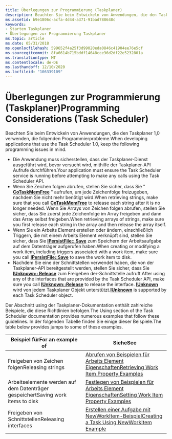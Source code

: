 ```yaml
---
title: Überlegungen zur Programmierung (Taskplaner)
description: Beachten Sie beim Entwickeln von Anwendungen, die den Taskplaner 1,0 verwenden, die folgenden Programmierprobleme. Die Anwendung muss sicherstellen, dass der Taskplaner-Dienst ausgeführt wird, bevor versucht wird, mithilfe der Taskplaner-API Aufrufe durchführen. Wenn Sie Zeichen folgen abrufen, stellen Sie sicher, dass Sie "CoTaskMemFree" aufrufen, um jede Zeichenfolge freizugeben, nachdem Sie nicht mehr benötigt wird. Wenn Sie Arrays von Zeichen folgen abrufen, stellen Sie sicher, dass Sie zuerst jede Zeichenfolge im Array freigeben und dann das Array selbst freigeben. Wenn Sie ein Arbeits Element erstellen oder ändern, einschließlich Triggern, die mit einem Arbeits Element verknüpft sind, stellen Sie sicher, dass Sie IPersistFile speichern, um die Arbeitsaufgabe auf dem Datenträger zu speichern. Nachdem Sie eine der Schnittstellen verwendet haben, die von der Taskplaner-API bereitgestellt werden, stellen Sie sicher, dass Sie die IUnknown-Freigabe zum Freigeben der Schnittstelle IUnknown wird von jedem Taskplaner Objekt unterstützt.
ms.assetid: b9e1806c-acfa-4d44-a371-91bad788648c
keywords:
- Starten Taskplaner
- Überlegungen zur Programmierung Taskplaner
ms.topic: article
ms.date: 05/31/2018
ms.openlocfilehash: 599652f4a25f3d99020eda0846c41904ee76e5cf
ms.sourcegitcommit: 8fa6614b715bddf14648cce36d2df22e5232801a
ms.translationtype: MT
ms.contentlocale: de-DE
ms.lasthandoff: 12/10/2020
ms.locfileid: "106339109"
---
```

# <a name="programming-considerations-task-scheduler"></a><span data-ttu-id="c56b9-107">Überlegungen zur Programmierung (Taskplaner)</span><span class="sxs-lookup"><span data-stu-id="c56b9-107">Programming Considerations (Task Scheduler)</span></span>

<span data-ttu-id="c56b9-108">Beachten Sie beim Entwickeln von Anwendungen, die den Taskplaner 1,0 verwenden, die folgenden Programmierprobleme.</span><span class="sxs-lookup"><span data-stu-id="c56b9-108">When developing applications that use the Task Scheduler 1.0, keep the following programming issues in mind.</span></span>

-   <span data-ttu-id="c56b9-109">Die Anwendung muss sicherstellen, dass der Taskplaner-Dienst ausgeführt wird, bevor versucht wird, mithilfe der Taskplaner-API Aufrufe durchführen.</span><span class="sxs-lookup"><span data-stu-id="c56b9-109">Your application must ensure the Task Scheduler service is running before attempting to make any calls using the Task Scheduler API.</span></span>
-   <span data-ttu-id="c56b9-110">Wenn Sie Zeichen folgen abrufen, stellen Sie sicher, dass Sie " [**CoTaskMemFree**](/windows/win32/api/combaseapi/nf-combaseapi-cotaskmemfree) " aufrufen, um jede Zeichenfolge freizugeben, nachdem Sie nicht mehr benötigt wird.</span><span class="sxs-lookup"><span data-stu-id="c56b9-110">When retrieving strings, make sure that you call [**CoTaskMemFree**](/windows/win32/api/combaseapi/nf-combaseapi-cotaskmemfree) to release each string after it is no longer needed.</span></span> <span data-ttu-id="c56b9-111">Wenn Sie Arrays von Zeichen folgen abrufen, stellen Sie sicher, dass Sie zuerst jede Zeichenfolge im Array freigeben und dann das Array selbst freigeben.</span><span class="sxs-lookup"><span data-stu-id="c56b9-111">When retrieving arrays of strings, make sure you first release each string in the array and then release the array itself.</span></span>
-   <span data-ttu-id="c56b9-112">Wenn Sie ein Arbeits Element erstellen oder ändern, einschließlich Triggern, die mit einem Arbeits Element verknüpft sind, stellen Sie sicher, dass Sie [**IPersistFile:: Save**](/windows/win32/api/objidl/nf-objidl-ipersistfile-save) zum Speichern der Arbeitsaufgabe auf dem Datenträger aufgerufen haben.</span><span class="sxs-lookup"><span data-stu-id="c56b9-112">When creating or modifying a work item, including triggers associated with a work item, make sure you call [**IPersistFile::Save**](/windows/win32/api/objidl/nf-objidl-ipersistfile-save) to save the work item to disk.</span></span>
-   <span data-ttu-id="c56b9-113">Nachdem Sie eine der Schnittstellen verwendet haben, die von der Taskplaner-API bereitgestellt werden, stellen Sie sicher, dass Sie [**IUnknown:: Release**](/windows/win32/api/unknwn/nf-unknwn-iunknown-release) zum Freigeben der-Schnittstelle aufruft.</span><span class="sxs-lookup"><span data-stu-id="c56b9-113">After using any of the interfaces that are provided by the Task Scheduler API, make sure you call [**IUnknown::Release**](/windows/win32/api/unknwn/nf-unknwn-iunknown-release) to release the interface.</span></span> <span data-ttu-id="c56b9-114">[**IUnknown**](/windows/win32/api/unknwn/nn-unknwn-iunknown) wird von jedem Taskplaner Objekt unterstützt.</span><span class="sxs-lookup"><span data-stu-id="c56b9-114">[**IUnknown**](/windows/win32/api/unknwn/nn-unknwn-iunknown) is supported by each Task Scheduler object.</span></span>

<span data-ttu-id="c56b9-115">Der Abschnitt using der Taskplaner-Dokumentation enthält zahlreiche Beispiele, die diese Richtlinien befolgen.</span><span class="sxs-lookup"><span data-stu-id="c56b9-115">The Using section of the Task Scheduler documentation provides numerous examples that follow these guidelines.</span></span> <span data-ttu-id="c56b9-116">In der folgenden Tabelle finden Sie einige dieser Beispiele.</span><span class="sxs-lookup"><span data-stu-id="c56b9-116">The table below provides jumps to some of these examples.</span></span>

| <span data-ttu-id="c56b9-117">Beispiel für</span><span class="sxs-lookup"><span data-stu-id="c56b9-117">For an example of</span></span>         | <span data-ttu-id="c56b9-118">Siehe</span><span class="sxs-lookup"><span data-stu-id="c56b9-118">See</span></span>                                                                                        |
|---------------------------|--------------------------------------------------------------------------------------------|
| <span data-ttu-id="c56b9-119">Freigeben von Zeichen folgen</span><span class="sxs-lookup"><span data-stu-id="c56b9-119">Releasing strings</span></span>         | [<span data-ttu-id="c56b9-120">Abrufen von Beispielen für Arbeits Element Eigenschaften</span><span class="sxs-lookup"><span data-stu-id="c56b9-120">Retrieving Work Item Property Examples</span></span>](retrieving-work-item-property-examples.md)       |
| <span data-ttu-id="c56b9-121">Arbeitselemente werden auf dem Datenträger gespeichert</span><span class="sxs-lookup"><span data-stu-id="c56b9-121">Saving work items to disk</span></span> | [<span data-ttu-id="c56b9-122">Festlegen von Beispielen für Arbeits Element Eigenschaften</span><span class="sxs-lookup"><span data-stu-id="c56b9-122">Setting Work Item Property Examples</span></span>](setting-work-item-property-examples.md)             |
| <span data-ttu-id="c56b9-123">Freigeben von Schnittstellen</span><span class="sxs-lookup"><span data-stu-id="c56b9-123">Releasing interfaces</span></span>      | [<span data-ttu-id="c56b9-124">Erstellen einer Aufgabe mit NewWorkItem-Beispiel</span><span class="sxs-lookup"><span data-stu-id="c56b9-124">Creating a Task Using NewWorkItem Example</span></span>](creating-a-task-using-newworkitem-example.md) |



 

 

 
